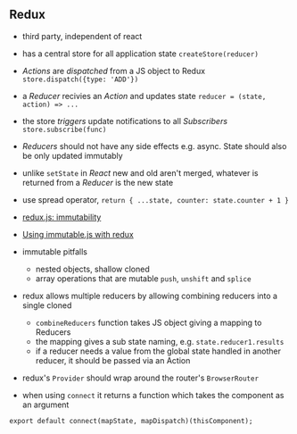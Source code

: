 ## Redux

- third party, independent of react
- has a central store for all application state `createStore(reducer)`
- *Actions* are *dispatched* from a JS object to Redux `store.dispatch({type: 'ADD'})`
- a *Reducer* recivies an *Action* and updates state `reducer = (state, action) => ...`
- the store *triggers* update notifications to all *Subscribers* `store.subscribe(func)`

- *Reducers* should not have any side effects e.g. async. State should also be only updated immutably
- unlike `setState` in *React* new and old aren't merged, whatever is returned from a *Reducer* is the new state
- use spread operator, `return { ...state, counter: state.counter + 1 }`
- [redux.js: immutability](https://redux.js.org/recipes/structuring-reducers/prerequisite-concepts#note-on-immutability-side-effects-and-mutation)
- [Using immutable.js with redux](https://redux.js.org/recipes/using-immutable.js-with-redux)
- immutable pitfalls
  - nested objects, shallow cloned
  - array operations that are mutable `push`, `unshift` and `splice`

- redux allows multiple reducers by allowing combining reducers into a single cloned
  - `combineReducers` function takes JS object giving a mapping to Reducers
  - the mapping gives a sub state naming, e.g. `state.reducer1.results`
  - if a reducer needs a value from the global state handled in another reducer, it should be passed via an Action

- redux's `Provider` should wrap around the router's `BrowserRouter`
- when using `connect` it returns a function which takes the component as an argument
```
export default connect(mapState, mapDispatch)(thisComponent);
```
